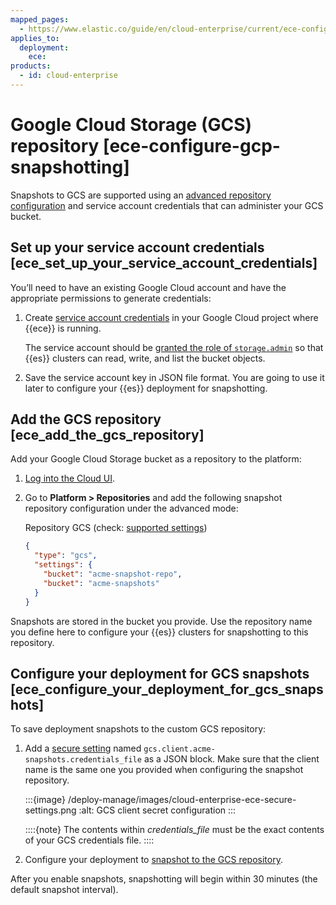 ```yaml
---
mapped_pages:
  - https://www.elastic.co/guide/en/cloud-enterprise/current/ece-configure-gcp-snapshotting.html
applies_to:
  deployment:
    ece:
products:
  - id: cloud-enterprise
---
```


# Google Cloud Storage (GCS) repository [ece-configure-gcp-snapshotting]

Snapshots to GCS are supported using an [advanced repository configuration](cloud-enterprise.md) and service account credentials that can administer your GCS bucket.

## Set up your service account credentials [ece_set_up_your_service_account_credentials]

You’ll need to have an existing Google Cloud account and have the appropriate permissions to generate credentials:

1. Create [service account credentials](https://cloud.google.com/iam/docs/creating-managing-service-account-keys) in your Google Cloud project where {{ece}} is running.

    The service account should be [granted the role of `storage.admin`](https://cloud.google.com/iam/docs/granting-roles-to-service-accounts) so that {{es}} clusters can read, write, and list the bucket objects.

2. Save the service account key in JSON file format. You are going to use it later to configure your {{es}} deployment for snapshotting.


## Add the GCS repository [ece_add_the_gcs_repository]

Add your Google Cloud Storage bucket as a repository to the platform:

1. [Log into the Cloud UI](../../deploy/cloud-enterprise/log-into-cloud-ui.md).
2. Go to **Platform > Repositories** and add the following snapshot repository configuration under the advanced mode:

    Repository GCS (check: [supported settings](/deploy-manage/tools/snapshot-and-restore/google-cloud-storage-repository.md#repository-gcs-repository))

    ```json
    {
      "type": "gcs",
      "settings": {
        "bucket": "acme-snapshot-repo",
        "bucket": "acme-snapshots"
      }
    }
    ```


Snapshots are stored in the bucket you provide. Use the repository name you define here to configure your {{es}} clusters for snapshotting to this repository.


## Configure your deployment for GCS snapshots [ece_configure_your_deployment_for_gcs_snapshots]

To save deployment snapshots to the custom GCS repository:

1. Add a [secure setting](../../security/secure-settings.md) named `gcs.client.acme-snapshots.credentials_file` as a JSON block. Make sure that the client name is the same one you provided when configuring the snapshot repository.

    :::{image} /deploy-manage/images/cloud-enterprise-ece-secure-settings.png
    :alt: GCS client secret configuration
    :::

    ::::{note}
    The contents within *credentials_file* must be the exact contents of your GCS credentials file.
    ::::

2. Configure your deployment to [snapshot to the GCS repository](cloud-enterprise.md).

After you enable snapshots, snapshotting will begin within 30 minutes (the default snapshot interval).

